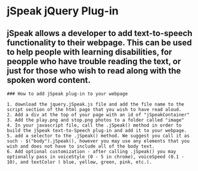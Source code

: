 # jSpeak jQuery Plug-in

## jSpeak allows a developer to add text-to-speech functionality to their webpage. This can be used to help people with learning disabilities, for peopple who have trouble reading the text, or just for those who wish to read along with the spoken word content. 

	### How to add jSpeak plug-in to your webpage

	1. download the jquery.jSpeak.js file and add the file name to the script section of the html page that you wish to have read aloud.
	2. Add a div at the top of your page with an id of "jSpeakContainer"
	3. Add the play.png and stop.png photos to a folder called "image"
	4. In your javascript file, call the .jSpeak() method in order to build the jSpeak text-to-Speech plug-in and add it to your webpage.
	5. add a selector to the .jSpeak() method. We suggest you call it as such - $("body").jSpeak(), however you may use any elements that you wish and does not have to include all of the body text.
	6. Add optional customization - after calling .jSpeak() you may optionally pass in voiceStyle (0 - 5 in chrome), voiceSpeed (0.1 - 10), and textColor ( blue, yellow, green, pink, etc.).
